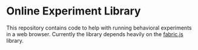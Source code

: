 # Online Experiment Library

This repository contains code to help with running behavioral experiments in a web browser. Currently the library depends heavily on the [fabric.js](http://fabricjs.com) library.


